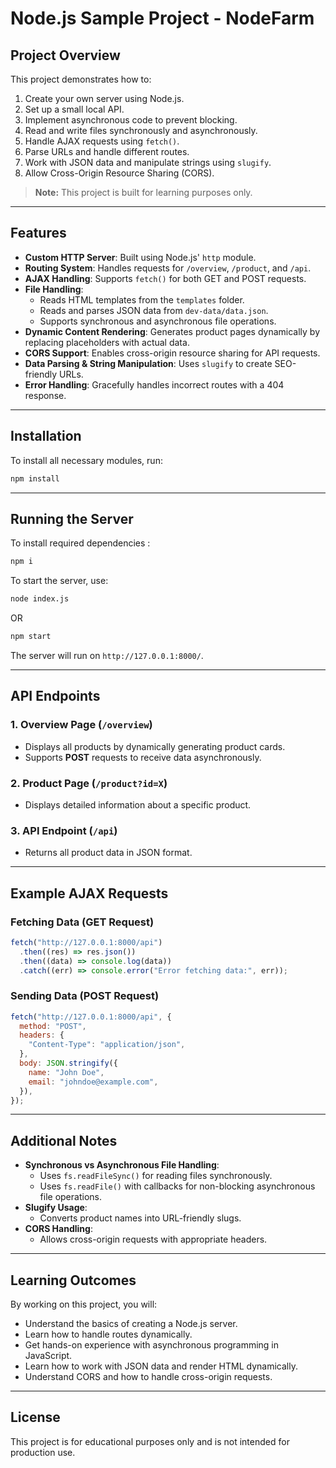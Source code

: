# Node.js Sample Project - NodeFarm

## Project Overview

This project demonstrates how to:

1. Create your own server using Node.js.
2. Set up a small local API.
3. Implement asynchronous code to prevent blocking.
4. Read and write files synchronously and asynchronously.
5. Handle AJAX requests using `fetch()`.
6. Parse URLs and handle different routes.
7. Work with JSON data and manipulate strings using `slugify`.
8. Allow Cross-Origin Resource Sharing (CORS).

> **Note:** This project is built for learning purposes only.

---

## Features

- **Custom HTTP Server**: Built using Node.js' `http` module.
- **Routing System**: Handles requests for `/overview`, `/product`, and `/api`.
- **AJAX Handling**: Supports `fetch()` for both GET and POST requests.
- **File Handling**:
  - Reads HTML templates from the `templates` folder.
  - Reads and parses JSON data from `dev-data/data.json`.
  - Supports synchronous and asynchronous file operations.
- **Dynamic Content Rendering**: Generates product pages dynamically by replacing placeholders with actual data.
- **CORS Support**: Enables cross-origin resource sharing for API requests.
- **Data Parsing & String Manipulation**: Uses `slugify` to create SEO-friendly URLs.
- **Error Handling**: Gracefully handles incorrect routes with a 404 response.

---

## Installation

To install all necessary modules, run:

```bash
npm install
```

---

## Running the Server

To install required dependencies :

```bash
npm i
```

To start the server, use:

```bash
node index.js
```

OR

```bash
npm start
```

The server will run on `http://127.0.0.1:8000/`.

---

## API Endpoints

### 1. **Overview Page** (`/overview`)

- Displays all products by dynamically generating product cards.
- Supports **POST** requests to receive data asynchronously.

### 2. **Product Page** (`/product?id=X`)

- Displays detailed information about a specific product.

### 3. **API Endpoint** (`/api`)

- Returns all product data in JSON format.

---

## Example AJAX Requests

### Fetching Data (GET Request)

```javascript
fetch("http://127.0.0.1:8000/api")
  .then((res) => res.json())
  .then((data) => console.log(data))
  .catch((err) => console.error("Error fetching data:", err));
```

### Sending Data (POST Request)

```javascript
fetch("http://127.0.0.1:8000/api", {
  method: "POST",
  headers: {
    "Content-Type": "application/json",
  },
  body: JSON.stringify({
    name: "John Doe",
    email: "johndoe@example.com",
  }),
});
```

---

## Additional Notes

- **Synchronous vs Asynchronous File Handling**:
  - Uses `fs.readFileSync()` for reading files synchronously.
  - Uses `fs.readFile()` with callbacks for non-blocking asynchronous file operations.
- **Slugify Usage**:
  - Converts product names into URL-friendly slugs.
- **CORS Handling**:
  - Allows cross-origin requests with appropriate headers.

---

## Learning Outcomes

By working on this project, you will:

- Understand the basics of creating a Node.js server.
- Learn how to handle routes dynamically.
- Get hands-on experience with asynchronous programming in JavaScript.
- Learn how to work with JSON data and render HTML dynamically.
- Understand CORS and how to handle cross-origin requests.

---

## License

This project is for educational purposes only and is not intended for production use.
